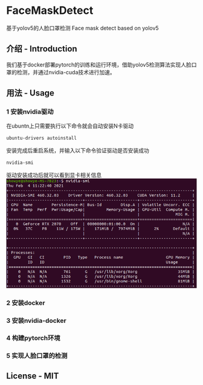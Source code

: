 # FaceMaskDetect
基于yolov5的人脸口罩检测
Face mask detect based on yolov5

## 介绍 - Introduction
我们基于docker部署pytorch的训练和运行环境，借助yolov5检测算法实现人脸口罩的检测，并通过nvidia-cuda技术进行加速。

## 用法 - Usage

### 1 安装nvidia驱动

在ubuntn上只需要执行以下命令就会自动安装N卡驱动
```bash
ubuntu-drivers autoinstall
```
安装完成后重启系统，并输入以下命令验证驱动是否安装成功
```bash
nvidia-smi
```
驱动安装成功后就可以看到显卡相关信息
![image](https://github.com/cctomato/FaceMaskDetect/blob/main/detect/inference/images/nvidia-smi.png)

### 2 安装docker

### 3 安装nvidia-docker

### 4 构建pytorch环境

### 5 实现人脸口罩的检测

## License - MIT
